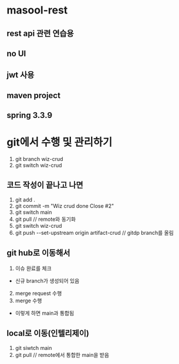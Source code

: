 # masool-rest

## rest api 관련 연습용
## no UI
## jwt 사용
## maven project
## spring 3.3.9

# git에서 수행 및 관리하기 
1. git branch wiz-crud
2. git switch wiz-crud
## 코드 작성이 끝나고 나면
1. git add .
2. git commit -m "Wiz crud done Close #2"
3. git switch main
4. git pull // remote와 동기화
5. git switch wiz-crud
6. git push --set-upstream origin artifact-crud // gitdp branch를 올림
## git hub로 이동해서
1. 이슈 완료를 체크 
- 신규 branch가 생성되어 있음
2. merge request 수행
3. merge 수행
- 이렇게 하면 main과 통합됨
## local로 이동(인텔리제이)
1. git siwtch main
2. git pull // remote에서 통합한 main을 받음